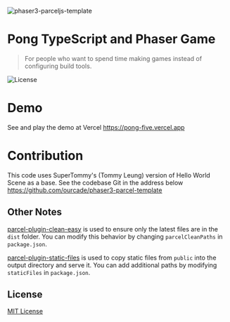 ![phaser3-parceljs-template](https://www.geekcult.com.br/media/user/images/original/soccer-pong.png)

# Pong TypeScript and Phaser Game
> For people who want to spend time making games instead of configuring build tools.

![License](https://img.shields.io/badge/license-MIT-green)

# Demo
See and play the demo at Vercel
https://pong-five.vercel.app 

# Contribution
This code uses SuperTommy's (Tommy Leung) version of Hello World Scene as a base.
See the codebase Git in the address below
https://github.com/ourcade/phaser3-parcel-template

## Other Notes

[parcel-plugin-clean-easy](https://github.com/lifuzhao100/parcel-plugin-clean-easy) is used to ensure only the latest files are in the `dist` folder. You can modify this behavior by changing `parcelCleanPaths` in `package.json`.

[parcel-plugin-static-files](https://github.com/elwin013/parcel-plugin-static-files-copy#readme) is used to copy static files from `public` into the output directory and serve it. You can add additional paths by modifying `staticFiles` in `package.json`.

## License

[MIT License](https://github.com/ourcade/phaser3-parcel-template/blob/master/LICENSE)
